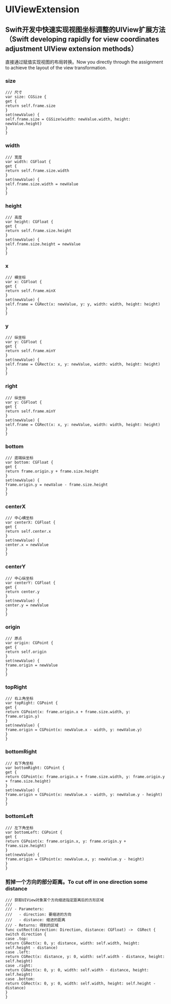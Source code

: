 # UIViewExtension

## Swift开发中快速实现视图坐标调整的UIView扩展方法（Swift developing rapidly for view coordinates adjustment UIView extension methods）

直接通过赋值实现视图的布局转换。Now you directly through the assignment to achieve the layout of the view transformation.



### size

```
/// 尺寸
var size: CGSize {
get {
return self.frame.size
}
set(newValue) {
self.frame.size = CGSize(width: newValue.width, height: newValue.height)
}
}
```

### width

```
/// 宽度
var width: CGFloat {
get {
return self.frame.size.width
}
set(newValue) {
self.frame.size.width = newValue
}
}
```

### height

```
/// 高度
var height: CGFloat {
get {
return self.frame.size.height
}
set(newValue) {
self.frame.size.height = newValue
}
}
```

### x

```
/// 横坐标
var x: CGFloat {
get {
return self.frame.minX
}
set(newValue) {
self.frame = CGRect(x: newValue, y: y, width: width, height: height)
}
}
```

### y

```
/// 纵坐标
var y: CGFloat {
get {
return self.frame.minY
}
set(newValue) {
self.frame = CGRect(x: x, y: newValue, width: width, height: height)
}
}

```

### right

```
/// 纵坐标
var y: CGFloat {
get {
return self.frame.minY
}
set(newValue) {
self.frame = CGRect(x: x, y: newValue, width: width, height: height)
}
}
```


### bottom

```
/// 底端纵坐标
var bottom: CGFloat {
get {
return frame.origin.y + frame.size.height
}
set(newValue) {
frame.origin.y = newValue - frame.size.height
}
}
```

### centerX

```
/// 中心横坐标
var centerX: CGFloat {
get {
return self.center.x
}
set(newValue) {
center.x = newValue
}
}
```

### centerY
```
/// 中心纵坐标
var centerY: CGFloat {
get {
return center.y
}
set(newValue) {
center.y = newValue
}
}
```

### origin

```
/// 原点
var origin: CGPoint {
get {
return self.origin
}
set(newValue) {
frame.origin = newValue
}
}
```

### topRight

```
/// 右上角坐标
var topRight: CGPoint {
get {
return CGPoint(x: frame.origin.x + frame.size.width, y: frame.origin.y)
}
set(newValue) {
frame.origin = CGPoint(x: newValue.x - width, y: newValue.y)
}
}

```

### bottomRight

```
/// 右下角坐标
var bottomRight: CGPoint {
get {
return CGPoint(x: frame.origin.x + frame.size.width, y: frame.origin.y + frame.size.height)
}
set(newValue) {
frame.origin = CGPoint(x: newValue.x - width, y: newValue.y - height)
}
}

```

### bottomLeft 

```
/// 左下角坐标
var bottomLeft: CGPoint {
get {
return CGPoint(x: frame.origin.x, y: frame.origin.y + frame.size.height)
}
set(newValue) {
frame.origin = CGPoint(x: newValue.x, y: newValue.y - height)
}
}
```

###  剪掉一个方向的部分距离。To cut off in one direction some distance

```
/// 获取UIView对象某个方向缩进指定距离后的方形区域
///
/// - Parameters:
///   - direction: 要缩进的方向
///   - distance: 缩进的距离
/// - Returns: 得到的区域
func cutRect(direction: Direction, distance: CGFloat) ->  CGRect {
switch direction {
case .top:
return CGRect(x: 0, y: distance, width: self.width, height: self.height - distance)
case .left:
return CGRect(x: distance, y: 0, width: self.width - distance, height: self.height)
case .right:
return CGRect(x: 0, y: 0, width: self.width - distance, height: self.height)
case .bottom:
return CGRect(x: 0, y: 0, width: self.width, height: self.height - distance)
}
}
```
